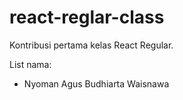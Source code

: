 # react-reglar-class
Kontribusi pertama kelas React Regular.

List nama:
- Nyoman Agus Budhiarta Waisnawa
